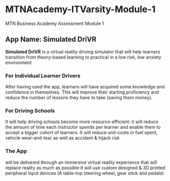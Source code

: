 # MTNAcademy-ITVarsity-Module-1
MTN Business Academy Assessment Module 1

## App Name: Simulated DriVR
<b>Simulated DriVR</b> is a virtual reality driving simulator that will help learners transition from theory-based learning to practical in a low risk, low anxiety environment

### For Individual Learner Drivers
After having used the app, learners will have acquired some knowledge and confidence in themselves. This will improve their starting proficiency and reduce the number  of lessons they have to take (saving them money).

### For Driving Schools
It will help driving schools become more resource-efficient: it will reduce the amount of time each instructor spends per learner and enable them to accept a bigger cohort of learners. It will reduce unit-costs in fuel spent, vehicle wear-and-tear as well as accident & hijack risk

### The App
will be delivered through an immersive virtual reality experience that will replace reality as much as possible
It will use custom designed & 3D printed peripheral input devices (A table-top steering wheel, gear stick and pedals)
